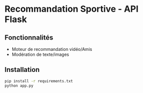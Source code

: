 # Recommandation Sportive - API Flask

## Fonctionnalités
- Moteur de recommandation vidéo/Amis
- Modération de texte/images

## Installation
```bash
pip install -r requirements.txt
python app.py
